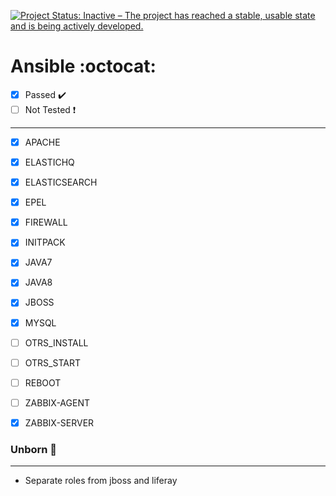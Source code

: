 [![Project Status: Inactive – The project has reached a stable, usable state and is being actively developed.](https://www.repostatus.org/badges/latest/inactive.svg)](https://www.repostatus.org/#active)
# Ansible  :octocat:
- [x] Passed  :heavy_check_mark:
- [ ] Not Tested  :heavy_exclamation_mark:
-------------------
- [x] APACHE
- [x] ELASTICHQ
- [x] ELASTICSEARCH 
- [x] EPEL          
- [x] FIREWALL      
- [x] INITPACK     
- [x] JAVA7         
- [x] JAVA8
- [x] JBOSS
- [x] MYSQL        
- [ ] OTRS_INSTALL
- [ ] OTRS_START
- [ ] REBOOT
- [ ] ZABBIX-AGENT
- [x] ZABBIX-SERVER 



### Unborn  :office:
-------------------
* Separate roles from jboss and liferay
